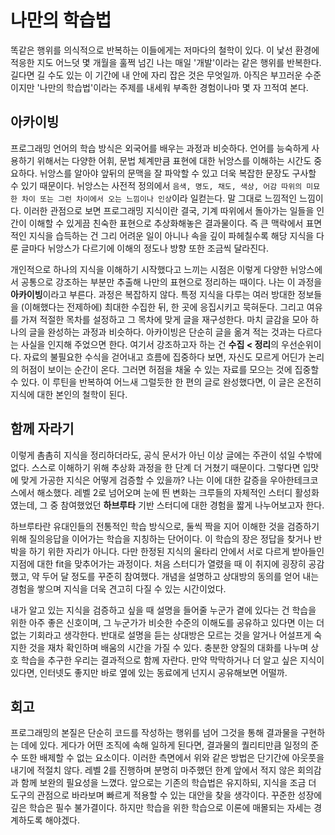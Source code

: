 # 나만의 학습법

똑같은 행위를 의식적으로 반복하는 이들에게는 저마다의 철학이 있다. 이 낯선 환경에 적응한 지도 어느덧 몇 개월을 훌쩍 넘긴 나는 매일 '개발'이라는 같은 행위를 반복한다. 길다면 길 수도 있는 이 기간에 내 안에 자리 잡은 것은 무엇일까. 아직은 부끄러운 수준이지만 '나만의 학습법'이라는 주제를 내세워 부족한 경험이나마 몇 자 끄적여 본다.

## 아카이빙

프로그래밍 언어의 학습 방식은 외국어를 배우는 과정과 비슷하다. 언어를 능숙하게 사용하기 위해서는 다양한 어휘, 문법 체계만큼 표현에 대한 뉘앙스를 이해하는 시간도 중요하다. 뉘앙스를 알아야 앞뒤의 문맥을 잘 파악할 수 있고 더욱 복잡한 문장도 구사할 수 있기 때문이다. 뉘앙스는 사전적 정의에서 `음색, 명도, 채도, 색상, 어감 따위의 미묘한 차이 또는 그런 차이에서 오는 느낌이나 인상`이라 일컫는다. 말 그대로 느낌적인 느낌이다. 이러한 관점으로 보면 프로그래밍 지식이란 결국, 기계 따위에서 돌아가는 일들을 인간이 이해할 수 있게끔 친숙한 표현으로 추상화해놓은 결과물이다. 즉 큰 맥락에서 표면적인 지식을 습득하는 건 그리 어려운 일이 아니나 속을 깊이 파헤칠수록 해당 지식을 다룬 글마다 뉘앙스가 다르기에 이해의 정도나 방향 또한 조금씩 달라진다.

개인적으로 하나의 지식을 이해하기 시작했다고 느끼는 시점은 이렇게 다양한 뉘앙스에서 공통으로 강조하는 부분만 추출해 나만의 표현으로 정리하는 때이다. 나는 이 과정을 **아카이빙**이라고 부른다. 과정은 복잡하지 않다. 특정 지식을 다루는 여러 방대한 정보들을 (이해했다는 전제하에) 최대한 수집한 뒤, 한 곳에 응집시키고 묵혀둔다. 그리고 여유를 가져 적절한 목차를 설정하고 그 목차에 맞게 글을 재구성한다. 마치 글감을 모아 하나의 글을 완성하는 과정과 비슷하다. 아카이빙은 단순히 글을 옮겨 적는 것과는 다르다는 사실을 인지해 주었으면 한다. 여기서 강조하고자 하는 건 **수집 < 정리**의 우선순위이다. 자료의 불필요한 수식을 걷어내고 흐름에 집중하다 보면, 자신도 모르게 어딘가 논리의 허점이 보이는 순간이 온다. 그러면 허점을 채울 수 있는 자료를 모으는 것에 집중할 수 있다. 이 루틴을 반복하여 어느새 그럴듯한 한 편의 글로 완성했다면, 이 글은 온전히 지식에 대한 본인의 철학이 된다.

## 함께 자라기

이렇게 촘촘히 지식을 정리하더라도, 공식 문서가 아닌 이상 글에는 주관이 섞일 수밖에 없다. 스스로 이해하기 위해 추상화 과정을 한 단계 더 거쳤기 때문이다. 그렇다면 입맛에 맞게 가공한 지식은 어떻게 검증할 수 있을까? 나는 이에 대한 갈증을 우아한테크코스에서 해소했다. 레벨 2로 넘어오며 눈에 띈 변화는 크루들의 자체적인 스터디 활성화였는데, 그 중 참여했었던 **하브루타** 기반 스터디에 대한 경험을 짧게 나누어보고자 한다.

하브루타란 유대인들의 전통적인 학습 방식으로, 둘씩 짝을 지어 이해한 것을 검증하기 위해 질의응답을 이어가는 학습을 지칭하는 단어이다. 이 학습의 장은 정답을 찾거나 반박을 하기 위한 자리가 아니다. 다만 한정된 지식의 울타리 안에서 서로 다르게 받아들인 지점에 대한 fit을 맞추어가는 과정이다. 처음 스터디가 열렸을 때 이 취지에 굉장히 공감했고, 약 두어 달 정도를 꾸준히 참여했다. 개념을 설명하고 상대방의 동의를 얻어 내는 경험을 쌓으며 지식을 더욱 견고히 다질 수 있는 시간이었다.

내가 알고 있는 지식을 검증하고 싶을 때 설명을 들어줄 누군가 곁에 있다는 건 학습을 위한 아주 좋은 신호이며, 그 누군가가 비슷한 수준의 이해도를 공유하고 있다면 이는 더없는 기회라고 생각한다. 반대로 설명을 듣는 상대방은 모르는 것을 알거나 어설프게 숙지한 것을 재차 확인하며 배움의 시간을 가질 수 있다. 충분한 양질의 대화를 나누며 상호 학습을 추구한 우리는 결과적으로 함께 자란다. 만약 막막하거나 더 알고 싶은 지식이 있다면, 인터넷도 좋지만 바로 옆에 있는 동료에게 넌지시 공유해보면 어떨까.

## 회고

프로그래밍의 본질은 단순히 코드를 작성하는 행위를 넘어 그것을 통해 결과물을 구현하는 데에 있다. 게다가 어떤 조직에 속해 일하게 된다면, 결과물의 퀄리티만큼 일정의 준수 또한 배제할 수 없는 요소이다. 이러한 측면에서 위와 같은 방법은 단기간에 아웃풋을 내기에 적절치 않다. 레벨 2를 진행하며 분명히 마주했던 한계 앞에서 적지 않은 회의감과 함께 보완의 필요성을 느꼈다. 앞으로는 기존의 학습법은 유지하되, 지식을 조금 더 도구의 관점으로 바라보며 빠르게 적용할 수 있는 대안을 찾을 생각이다. 꾸준한 성장에 깊은 학습은 필수 불가결이다. 하지만 학습을 위한 학습으로 이론에 매몰되는 자세는 경계하도록 해야겠다.
